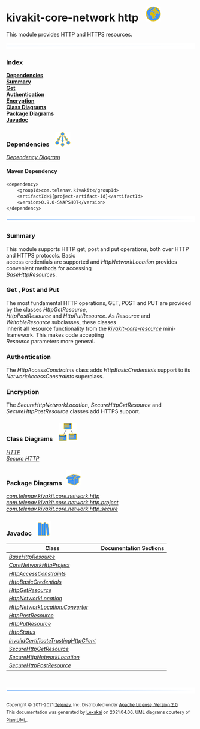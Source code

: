 # kivakit-core-network http &nbsp;&nbsp;![](../../../documentation/images/world-40.png)

This module provides HTTP and HTTPS resources.

![](documentation/images/horizontal-line.png)

### Index

[**Dependencies**](#dependencies)  
[**Summary**](#summary)  
[**Get**](#get)  
[**Authentication**](#authentication)  
[**Encryption**](#encryption)  
[**Class Diagrams**](#class-diagrams)  
[**Package Diagrams**](#package-diagrams)  
[**Javadoc**](#javadoc)

### Dependencies &nbsp;&nbsp; ![](documentation/images/dependencies-40.png)

[*Dependency Diagram*](documentation/diagrams/dependencies.svg)

#### Maven Dependency

    <dependency>
        <groupId>com.telenav.kivakit</groupId>
        <artifactId>${project-artifact-id}</artifactId>
        <version>0.9.0-SNAPSHOT</version>
    </dependency>

![](documentation/images/horizontal-line.png)

[//]: # (start-user-text)

### Summary <a name = "summary"></a>

This module supports HTTP get, post and put operations, both over HTTP and HTTPS protocols. Basic  
access credentials are supported and *HttpNetworkLocation* provides convenient methods for accessing  
*BaseHttpResource*s.

### Get <a name = "get"></a>, Post and Put

The most fundamental HTTP operations, GET, POST and PUT are provided by the classes *HttpGetResource*,  
*HttpPostResource* and *HttpPutResource*. As *Resource* and *WritableResource* subclasses, these classes  
inherit all resource functionality from the [*kivakit-core-resource*](../../resource/README.md) mini-framework. This makes code accepting  
*Resource* parameters more general.

### Authentication <a name = "authentication"></a>

The *HttpAccessConstraints* class adds *HttpBasicCredentials* support to its *NetworkAccessConstraints* superclass.

### Encryption <a name = "encryption"></a>

The *SecureHttpNetworkLocation*, *SecureHttpGetResource* and *SecureHttpPostResource* classes add HTTPS support.

[//]: # (end-user-text)

### Class Diagrams &nbsp; &nbsp;![](documentation/images/diagram-48.png)

[*HTTP*](documentation/diagrams/diagram-http.svg)  
[*Secure HTTP*](documentation/diagrams/diagram-https.svg)  

### Package Diagrams &nbsp;&nbsp;![](documentation/images/box-40.png)

[*com.telenav.kivakit.core.network.http*](documentation/diagrams/com.telenav.kivakit.core.network.http.svg)  
[*com.telenav.kivakit.core.network.http.project*](documentation/diagrams/com.telenav.kivakit.core.network.http.project.svg)  
[*com.telenav.kivakit.core.network.http.secure*](documentation/diagrams/com.telenav.kivakit.core.network.http.secure.svg)  

### Javadoc &nbsp;&nbsp;![](documentation/images/books-40.png)

| Class | Documentation Sections |
|---|---|
| [*BaseHttpResource*](https://telenav.github.io/kivakit/javadoc/kivakit.core.network.http/com/telenav/kivakit/core/network/http/BaseHttpResource.html) |  |  
| [*CoreNetworkHttpProject*](https://telenav.github.io/kivakit/javadoc/kivakit.core.network.http/com/telenav/kivakit/core/network/http/project/CoreNetworkHttpProject.html) |  |  
| [*HttpAccessConstraints*](https://telenav.github.io/kivakit/javadoc/kivakit.core.network.http/com/telenav/kivakit/core/network/http/HttpAccessConstraints.html) |  |  
| [*HttpBasicCredentials*](https://telenav.github.io/kivakit/javadoc/kivakit.core.network.http/com/telenav/kivakit/core/network/http/HttpBasicCredentials.html) |  |  
| [*HttpGetResource*](https://telenav.github.io/kivakit/javadoc/kivakit.core.network.http/com/telenav/kivakit/core/network/http/HttpGetResource.html) |  |  
| [*HttpNetworkLocation*](https://telenav.github.io/kivakit/javadoc/kivakit.core.network.http/com/telenav/kivakit/core/network/http/HttpNetworkLocation.html) |  |  
| [*HttpNetworkLocation.Converter*](https://telenav.github.io/kivakit/javadoc/kivakit.core.network.http/com/telenav/kivakit/core/network/http/HttpNetworkLocation.Converter.html) |  |  
| [*HttpPostResource*](https://telenav.github.io/kivakit/javadoc/kivakit.core.network.http/com/telenav/kivakit/core/network/http/HttpPostResource.html) |  |  
| [*HttpPutResource*](https://telenav.github.io/kivakit/javadoc/kivakit.core.network.http/com/telenav/kivakit/core/network/http/HttpPutResource.html) |  |  
| [*HttpStatus*](https://telenav.github.io/kivakit/javadoc/kivakit.core.network.http/com/telenav/kivakit/core/network/http/HttpStatus.html) |  |  
| [*InvalidCertificateTrustingHttpClient*](https://telenav.github.io/kivakit/javadoc/kivakit.core.network.http/com/telenav/kivakit/core/network/http/secure/InvalidCertificateTrustingHttpClient.html) |  |  
| [*SecureHttpGetResource*](https://telenav.github.io/kivakit/javadoc/kivakit.core.network.http/com/telenav/kivakit/core/network/http/secure/SecureHttpGetResource.html) |  |  
| [*SecureHttpNetworkLocation*](https://telenav.github.io/kivakit/javadoc/kivakit.core.network.http/com/telenav/kivakit/core/network/http/secure/SecureHttpNetworkLocation.html) |  |  
| [*SecureHttpPostResource*](https://telenav.github.io/kivakit/javadoc/kivakit.core.network.http/com/telenav/kivakit/core/network/http/secure/SecureHttpPostResource.html) |  |  

[//]: # (start-user-text)



[//]: # (end-user-text)

<br/>

![](documentation/images/horizontal-line.png)

<sub>Copyright &#169; 2011-2021 [Telenav](http://telenav.com), Inc. Distributed under [Apache License, Version 2.0](LICENSE)</sub>  
<sub>This documentation was generated by [Lexakai](https://github.com/Telenav/lexakai) on 2021.04.06. UML diagrams courtesy
of [PlantUML](http://plantuml.com).</sub>

